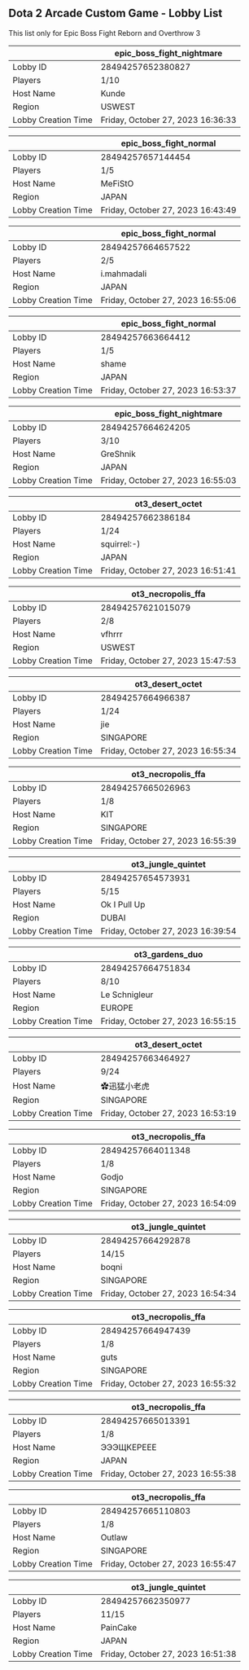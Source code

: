 ## Dota 2 Arcade Custom Game - Lobby List

This list only for Epic Boss Fight Reborn and Overthrow 3

|  | epic_boss_fight_nightmare |
| ------ | ------ |
| Lobby ID | 28494257652380827 |
| Players | 1/10 |
| Host Name | Kunde |
| Region | USWEST |
| Lobby Creation Time | Friday, October 27, 2023 16:36:33 |


|  | epic_boss_fight_normal |
| ------ | ------ |
| Lobby ID | 28494257657144454 |
| Players | 1/5 |
| Host Name | MeFiStO |
| Region | JAPAN |
| Lobby Creation Time | Friday, October 27, 2023 16:43:49 |


|  | epic_boss_fight_normal |
| ------ | ------ |
| Lobby ID | 28494257664657522 |
| Players | 2/5 |
| Host Name | i.mahmadali |
| Region | JAPAN |
| Lobby Creation Time | Friday, October 27, 2023 16:55:06 |


|  | epic_boss_fight_normal |
| ------ | ------ |
| Lobby ID | 28494257663664412 |
| Players | 1/5 |
| Host Name | shame |
| Region | JAPAN |
| Lobby Creation Time | Friday, October 27, 2023 16:53:37 |


|  | epic_boss_fight_nightmare |
| ------ | ------ |
| Lobby ID | 28494257664624205 |
| Players | 3/10 |
| Host Name | GreShnik |
| Region | JAPAN |
| Lobby Creation Time | Friday, October 27, 2023 16:55:03 |


|  | ot3_desert_octet |
| ------ | ------ |
| Lobby ID | 28494257662386184 |
| Players | 1/24 |
| Host Name | squirrel:-) |
| Region | JAPAN |
| Lobby Creation Time | Friday, October 27, 2023 16:51:41 |


|  | ot3_necropolis_ffa |
| ------ | ------ |
| Lobby ID | 28494257621015079 |
| Players | 2/8 |
| Host Name | vfhrrr |
| Region | USWEST |
| Lobby Creation Time | Friday, October 27, 2023 15:47:53 |


|  | ot3_desert_octet |
| ------ | ------ |
| Lobby ID | 28494257664966387 |
| Players | 1/24 |
| Host Name | jie |
| Region | SINGAPORE |
| Lobby Creation Time | Friday, October 27, 2023 16:55:34 |


|  | ot3_necropolis_ffa |
| ------ | ------ |
| Lobby ID | 28494257665026963 |
| Players | 1/8 |
| Host Name | KIT |
| Region | SINGAPORE |
| Lobby Creation Time | Friday, October 27, 2023 16:55:39 |


|  | ot3_jungle_quintet |
| ------ | ------ |
| Lobby ID | 28494257654573931 |
| Players | 5/15 |
| Host Name | Ok I Pull Up |
| Region | DUBAI |
| Lobby Creation Time | Friday, October 27, 2023 16:39:54 |


|  | ot3_gardens_duo |
| ------ | ------ |
| Lobby ID | 28494257664751834 |
| Players | 8/10 |
| Host Name | Le Schnigleur |
| Region | EUROPE |
| Lobby Creation Time | Friday, October 27, 2023 16:55:15 |


|  | ot3_desert_octet |
| ------ | ------ |
| Lobby ID | 28494257663464927 |
| Players | 9/24 |
| Host Name | ✿迅猛小老虎 |
| Region | SINGAPORE |
| Lobby Creation Time | Friday, October 27, 2023 16:53:19 |


|  | ot3_necropolis_ffa |
| ------ | ------ |
| Lobby ID | 28494257664011348 |
| Players | 1/8 |
| Host Name | Godjo |
| Region | SINGAPORE |
| Lobby Creation Time | Friday, October 27, 2023 16:54:09 |


|  | ot3_jungle_quintet |
| ------ | ------ |
| Lobby ID | 28494257664292878 |
| Players | 14/15 |
| Host Name | boqni |
| Region | SINGAPORE |
| Lobby Creation Time | Friday, October 27, 2023 16:54:34 |


|  | ot3_necropolis_ffa |
| ------ | ------ |
| Lobby ID | 28494257664947439 |
| Players | 1/8 |
| Host Name | guts |
| Region | SINGAPORE |
| Lobby Creation Time | Friday, October 27, 2023 16:55:32 |


|  | ot3_necropolis_ffa |
| ------ | ------ |
| Lobby ID | 28494257665013391 |
| Players | 1/8 |
| Host Name | ЭЭЭЩКЕРЕЕЕ |
| Region | JAPAN |
| Lobby Creation Time | Friday, October 27, 2023 16:55:38 |


|  | ot3_necropolis_ffa |
| ------ | ------ |
| Lobby ID | 28494257665110803 |
| Players | 1/8 |
| Host Name | Outlaw |
| Region | SINGAPORE |
| Lobby Creation Time | Friday, October 27, 2023 16:55:47 |


|  | ot3_jungle_quintet |
| ------ | ------ |
| Lobby ID | 28494257662350977 |
| Players | 11/15 |
| Host Name | PainCake |
| Region | JAPAN |
| Lobby Creation Time | Friday, October 27, 2023 16:51:38 |


